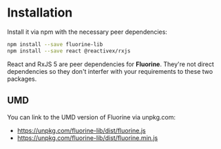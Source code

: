 # Installation

Install it via npm with the necessary peer dependencies:

```sh
npm install --save fluorine-lib
npm install --save react @reactivex/rxjs
```

React and RxJS 5 are peer dependencies for **Fluorine**. They're not
direct dependencies so they don't interfer with your requirements
to these two packages.

## UMD

You can link to the UMD version of Fluorine via unpkg.com:

- https://unpkg.com/fluorine-lib/dist/fluorine.js
- https://unpkg.com/fluorine-lib/dist/fluorine.min.js

